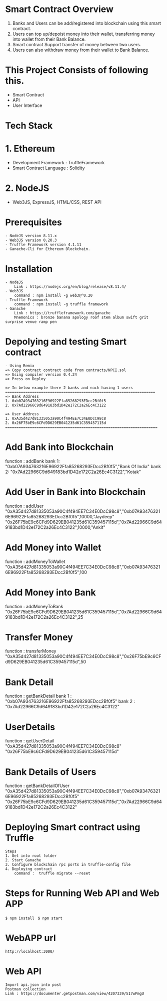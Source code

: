 # Smart Contract Overview

1. Banks and Users can be add/registered into blockchain using this smart contract.
2. Users can top up/depoist money into their wallet, transferring money into wallet from their Bank Balance.
3. Smart contract Support transfer of money between two users.
4. Users can also withdraw money from their wallet to Bank Balance.

# This Project Consists of following this.

 - Smart Contract
 - API
 - User Interface

# Tech Stack
# 1. Ethereum 
   - Development Framework : TruffleFramework
   - Smart Contract Language : Solidity
# 2. NodeJS
   - Web3JS, ExpressJS, HTML/CSS, REST API


# Prerequisites
    - NodeJS version 8.11.x
    - Web3JS version 0.20.3
    - Truffle Framework version 4.1.11
    - Ganache-Cli for Ethereum Blockchain.

# Installation
    - NodeJS
        Link : https://nodejs.org/en/blog/release/v8.11.4/
    - Web3JS
        command : npm install -g web3@^0.20
    - Truffle Framework
        command : npm install -g truffle framework
    - Ganache
        Link : https://truffleframework.com/ganache
        Mnemonics : bronze banana apology roof stem album swift grit surprise venue ramp pen

# Depolying and testing Smart contract
    - Using Remix
    => Copy contract contract code from contracts/NPCI.sol
    => Using compiler version 0.4.24
    => Press on Deploy

    => In below example there 2 banks and each having 1 users
    ===================================================================
    => Bank Address 
    1. 0xb07A934763216E96922Ffa85268293EDcc2Bf0f5
    2. 0x7Ad22966C9d649183bd1D42e172C2a26Ec4C3122

    => User Address 
    1. 0xA35d427d81335053a90C4f494EE7C34E0DcC98c8
    2. 0x26F75bE9c6CFd9D629EB041235d61C359457115d
    ====================================================================
# Add Bank into Blockchain

function : addBank
bank 1: "0xb07A934763216E96922Ffa85268293EDcc2Bf0f5","Bank Of India"
bank 2: "0x7Ad22966C9d649183bd1D42e172C2a26Ec4C3122","Kotak"


# Add User in Bank into Blockchain
function : addUser
"0xA35d427d81335053a90C4f494EE7C34E0DcC98c8","0xb07A934763216E96922Ffa85268293EDcc2Bf0f5",10000,"Jaydeep"
"0x26F75bE9c6CFd9D629EB041235d61C359457115d","0x7Ad22966C9d649183bd1D42e172C2a26Ec4C3122",10000,"Ankit"


# Add Money into Wallet
function : addMoneyToWallet 
"0xA35d427d81335053a90C4f494EE7C34E0DcC98c8","0xb07A934763216E96922Ffa85268293EDcc2Bf0f5",100

# Add Money into Bank
function : addMoneyToBank
"0x26F75bE9c6CFd9D629EB041235d61C359457115d","0x7Ad22966C9d649183bd1D42e172C2a26Ec4C3122",25


# Transfer Money
function : transferMoney
"0xA35d427d81335053a90C4f494EE7C34E0DcC98c8","0x26F75bE9c6CFd9D629EB041235d61C359457115d",50

# Bank Detail
function : getBankDetail
bank 1 : "0xb07A934763216E96922Ffa85268293EDcc2Bf0f5"
bank 2 : "0x7Ad22966C9d649183bd1D42e172C2a26Ec4C3122"

# UserDetails
function : getUserDetail
"0xA35d427d81335053a90C4f494EE7C34E0DcC98c8"
"0x26F75bE9c6CFd9D629EB041235d61C359457115d"


# Bank Details of Users
function : getBankDetailOfUser
"0xA35d427d81335053a90C4f494EE7C34E0DcC98c8","0xb07A934763216E96922Ffa85268293EDcc2Bf0f5"
"0x26F75bE9c6CFd9D629EB041235d61C359457115d","0x7Ad22966C9d649183bd1D42e172C2a26Ec4C3122"

# Deploying Smart contract using Truffle

    Steps
    1. Get into root folder 
    2. Start Ganache
    3. Configure blockchain rpc ports in truffle-config file
    4. Deploying contract 
        command :  truffle migrate --reset

# Steps for Running Web API and Web APP

 `$ npm install `
 `$ npm start `

# WebAPP url 
    http://localhost:3000/

# Web API
    Import api.json into post
    Postman collection 
    Link : https://documenter.getpostman.com/view/4207339/S17wPmgU
    












